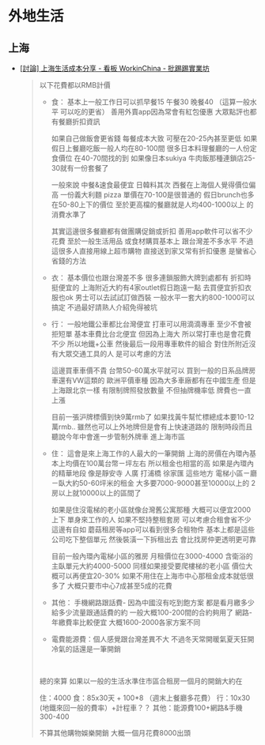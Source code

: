 # 外地生活

## 上海

- [[討論] 上海生活成本分享 - 看板 WorkinChina - 批踢踢實業坊](https://www.ptt.cc/bbs/WorkinChina/M.1486268340.A.102.html)

    > 以下花費都以RMB計價 
    > 
    > - 食： 
    >     基本上一般工作日可以抓早餐15 午餐30 晚餐40 （這算一般水平 可以吃的更省） 善用外賣app因為常會有紅包優惠 大眾點評也都有餐廳折扣資訊 
    > 
    >     如果自己做飯會更省錢 每餐成本大致 可壓在20-25內甚至更低 如果假日上餐廳吃飯一般人均在80-100間 很多日本料理餐廳的一人份定食價位 在40-70間找的到 如果像日本sukiya 牛肉飯那種連鎖店25-30就有一份套餐了 
    > 
    >     一般來說 中餐&速食最便宜 日韓料其次 西餐在上海個人覺得價位偏高 一份義大利麵 pizza 單價在70-100是很普通的 假日brunch也多在50-80上下的價位 至於更高檔的餐廳就是人均400-1000以上 的消費水準了 
    > 
    >     其實這邊很多餐廳都有做團購促銷或折扣 善用app軟件可以省不少花費 至於一般生活用品 或食材購買基本上 跟台灣差不多水平 不過這很多人直接用線上超市購物 直接送到家又常有折扣優惠 是蠻省心省錢的方法 
    > 
    > - 衣： 
    >     基本價位也跟台灣差不多 很多連鎖服飾大牌到處都有 折扣時挺便宜的 上海附近大約有4家outlet假日跑遠一點 去買便宜折扣衣服也ok 男士可以去試試訂做西裝 一般水平一套大約800-1000可以搞定 不過最好請熟人介紹免得被坑 
    > 
    > - 行： 
    >     一般地鐵公車都比台灣便宜 打車可以用滴滴專車 至少不會被拒短單 基本車費比台北便宜 但因為上海大 所以常打車也是會花費不少 所以地鐵+公車 然後最后一段用專車軟件的組合 對住所附近沒有大眾交通工具的人 是可以考慮的方法 
    >     
    >     這邊買車車價不貴 台幣50-60萬水平就可以 買到一般的日系品牌房車還有VW這類的 歐洲平價車種 因為大多車廠都有在中國生產 但是上海跟北京一樣 有限制牌照發放數量 不但抽牌機率低 牌費也一直上漲 
    >     
    >     目前一張沪牌標價到快9萬rmb了 如果找黃牛幫忙標總成本要10-12萬rmb.. 雖然也可以上外地牌但是會有上快速道路的 限制時段而且聽說今年中會進一步管制外牌車 進上海市區 
    > 
    > - 住： 
    >     這會是來上海工作的人最大的一筆開銷 上海的房價在內環內基本上均價在100萬台幣ㄧ坪左右 所以租金也相當的高 如果是內環內的精華地段 像是靜安寺 人廣 打浦橋 徐家匯 這些地方 電梯小區ㄧ廳ㄧ臥大約50-60坪米的租金 大多要7000-9000甚至10000以上的 2房以上就10000以上的區間了 
    >     
    >     如果是住沒電梯的老小區就像台灣舊公寓那種 大概可以便宜2000上下 單身來工作的人 如果不堅持整租套房 可以考慮合租會省不少 這邊有自如 蘑菇租房等app可以看到很多合租物件 基本上都是這些公司吃下整個單元 然後裝潢一下拆租出去 會比找房仲更透明更可靠 
    >     
    >     目前一般內環內電梯小區的雅房 月租價位在3000-4000 含衛浴的主臥單元大約4000-5000 同樣如果接受要爬樓梯的老小區 價位大概可以再便宜20-30% 如果不用住在上海市中心那租金成本就低很多了 大概只要市中心7成甚至5成的花費 
    > 
    > - 其他： 
    >     手機網路跟話費- 因為中國沒有吃到飽方案 都是看月繳多少給多少流量跟通話費的約 一般大概100-200間的合約夠用了 網路-年繳費率比較便宜 大概1600-2000各家方案不同 
    > 
    > - 電費能源費：個人感覺跟台灣差異不大 不過冬天常開暖氣夏天狂開冷氣的話還是一筆開銷 
    > 
    > <br>
    > 
    > 總的來算 如果以一般的生活水準住市區合租房一個月的開銷大約在 
    > 
    > 住：4000 
    > 食：85x30天 + 100*8 （週末上餐廳多花費） 
    > 行：10x30 (地鐵來回一般的費率）+計程車？？ 
    > 其他：能源費100+網路&手機300-400 
    > 
    > 不算其他購物娛樂開銷 大概一個月花費8000出頭
    > 
    > 